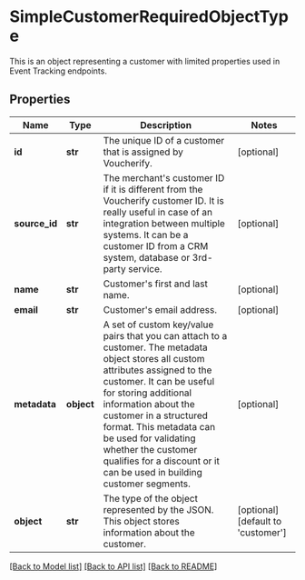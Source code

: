 # SimpleCustomerRequiredObjectType

This is an object representing a customer with limited properties used in Event Tracking endpoints.

## Properties
Name | Type | Description | Notes
------------ | ------------- | ------------- | -------------
**id** | **str** | The unique ID of a customer that is assigned by Voucherify. | [optional] 
**source_id** | **str** | The merchant&#39;s customer ID if it is different from the Voucherify customer ID. It is really useful in case of an integration between multiple systems. It can be a customer ID from a CRM system, database or 3rd-party service. | [optional] 
**name** | **str** | Customer&#39;s first and last name. | [optional] 
**email** | **str** | Customer&#39;s email address. | [optional] 
**metadata** | **object** | A set of custom key/value pairs that you can attach to a customer. The metadata object stores all custom attributes assigned to the customer. It can be useful for storing additional information about the customer in a structured format. This metadata can be used for validating whether the customer qualifies for a discount or it can be used in building customer segments.  | [optional] 
**object** | **str** | The type of the object represented by the JSON. This object stores information about the customer. | [optional] [default to 'customer']

[[Back to Model list]](../README.md#documentation-for-models) [[Back to API list]](../README.md#documentation-for-api-endpoints) [[Back to README]](../README.md)


